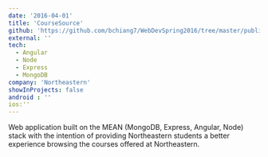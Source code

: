 ```yaml
---
date: '2016-04-01'
title: 'CourseSource'
github: 'https://github.com/bchiang7/WebDevSpring2016/tree/master/public/project'
external: ''
tech:
  - Angular
  - Node
  - Express
  - MongoDB
company: 'Northeastern'
showInProjects: false
android : ''
ios:''
---
```


Web application built on the MEAN (MongoDB, Express, Angular, Node) stack with the intention of providing Northeastern students a better experience browsing the courses offered at Northeastern.
